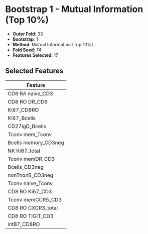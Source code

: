 # Bootstrap 1 - Mutual Information (Top 10%)

- **Outer Fold**: 33
- **Bootstrap**: 1
- **Method**: Mutual Information (Top 10%)
- **Fold Seed**: 74
- **Features Selected**: 17

## Selected Features

| Feature |
|---------|
| CD8 RA naive_CD3 |
| CD8 RO DR_CD8 |
| Ki67_CD8RO |
| Ki67_Bcells |
| CD27IgD_Bcells |
| Tconv mem_Tconv |
| Bcells memory_CD3neg |
| NK Ki67_total |
| Tconv memDR_CD3 |
| Bcells_CD3neg |
| nonTnonB_CD3neg |
| Tconv naive_Tconv |
| CD8  RO Ki67_CD3 |
| Tconv memCCR5_CD3 |
| CD8 RO CXCR3_total |
| CD8 RO TIGIT_CD3 |
| intB7_CD8RO |
